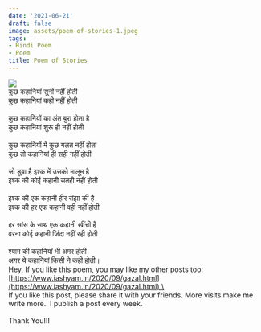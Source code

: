 ```yaml
---
date: '2021-06-21'
draft: false
image: assets/poem-of-stories-1.jpeg
tags:
- Hindi Poem
- Poem
title: Poem of Stories
---
```

[![](https://lh3.googleusercontent.com/-b8iG_GM6--o/YM_8YqbcDSI/AAAAAAAAF44/8ceyvF7Xz0U5_rQeE0sVgDOQ7a71DMNcwCLcBGAsYHQ/w294-h294/1624243292406496-0.png)](https://lh3.googleusercontent.com/-b8iG_GM6--o/YM_8YqbcDSI/AAAAAAAAF44/8ceyvF7Xz0U5_rQeE0sVgDOQ7a71DMNcwCLcBGAsYHQ/s1600/1624243292406496-0.png)\
कुछ कहानियां सुनी नहीं होती\
कुछ कहानियां कही नहीं होती\
  \
कुछ कहानियों का अंत बुरा होता है\
कुछ कहानियां शुरू ही नहीं होती\
  \
कुछ कहानियों में कुछ गलत नहीं होता\
कुछ तो कहानियां ही सही नहीं होती\
  \
जो डूबा है इश्क में उसको मालूम है\
इश्क की कोई कहानी सतही नहीं होती\
  \
इश्क की एक कहानी हीर रांझा की है\
इश्क की हर एक कहानी वही नहीं होती\
  \
हर सांस के साथ एक कहानी खींची है\
वरना कोई कहानी जिंदा नहीं रही होती\
  \
श्याम की कहानियां भी अमर होती\
अगर ये कहानियां किसी ने कही होती।\
Hey, If you like this poem, you may like my other posts too:\
[https://www.iashyam.in/2020/09/gazal.html](https://www.iashyam.in/2020/09/gazal.html) \
  \
If you like this post, please share it with your friends. More visits make me write more.  I publish a post every week. \
  \
Thank You!!!